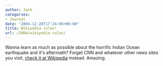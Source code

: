 ```yaml
---
author: Jack
categories:
- Journal
date: "2004-12-28T17:24:06+00:00"
title: Wikipedia rules!
url: /2004/wikipedia-rules/
---
```


Wanna learn as much as possible about the horrific Indian Ocean earthquake and it's aftermath? Forget CNN and whatever other news sites you visit, [check it at Wikipedia][1] instead. Amazing.

 [1]: http://en.wikipedia.org/wiki/2004_Indian_Ocean_earthquake